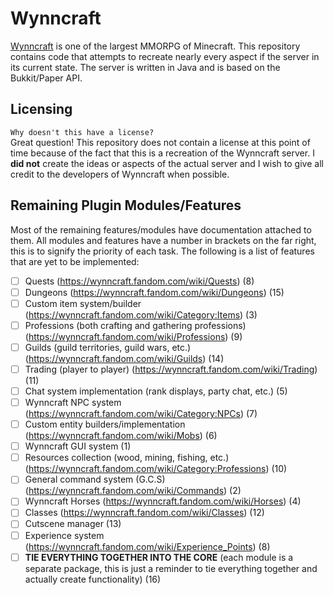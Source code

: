 # Wynncraft
[Wynncraft](https://wynncraft.com/) is one of the largest MMORPG of Minecraft. This repository contains code that attempts to recreate nearly every aspect if the server in its current state. The server is written in Java and is based on the Bukkit/Paper API.

## Licensing
`Why doesn't this have a license?`
<br>
Great question! This repository does not contain a license at this point of time because of the fact that this is a recreation of the Wynncraft server. I **did not** create the ideas or aspects of the actual server and I wish to give all credit to the developers of Wynncraft when possible.

## Remaining Plugin Modules/Features
Most of the remaining features/modules have documentation attached to them. All modules and features have a number in brackets on the far right, this is to signify the priority of each task. The following is a list of features that are yet to be implemented:

- [ ] Quests (https://wynncraft.fandom.com/wiki/Quests) (8)
- [ ] Dungeons (https://wynncraft.fandom.com/wiki/Dungeons) (15)
- [ ] Custom item system/builder (https://wynncraft.fandom.com/wiki/Category:Items) (3)
- [ ] Professions (both crafting and gathering professions) (https://wynncraft.fandom.com/wiki/Professions) (9)
- [ ] Guilds (guild territories, guild wars, etc.) (https://wynncraft.fandom.com/wiki/Guilds) (14)
- [ ] Trading (player to player) (https://wynncraft.fandom.com/wiki/Trading) (11)
- [ ] Chat system implementation (rank displays, party chat, etc.) (5)
- [ ] Wynncraft NPC system (https://wynncraft.fandom.com/wiki/Category:NPCs) (7)
- [ ] Custom entity builders/implementation (https://wynncraft.fandom.com/wiki/Mobs) (6)
- [ ] Wynncraft GUI system (1)
- [ ] Resources collection (wood, mining, fishing, etc.) (https://wynncraft.fandom.com/wiki/Category:Professions) (10)
- [ ] General command system (G.C.S) (https://wynncraft.fandom.com/wiki/Commands) (2)
- [ ] Wynncraft Horses (https://wynncraft.fandom.com/wiki/Horses) (4)
- [ ] Classes (https://wynncraft.fandom.com/wiki/Classes) (12)
- [ ] Cutscene manager (13)
- [ ] Experience system (https://wynncraft.fandom.com/wiki/Experience_Points) (8)
- [ ] **TIE EVERYTHING TOGETHER INTO THE CORE** (each module is a separate package, this is just a reminder to tie everything together and actually create functionality) (16)